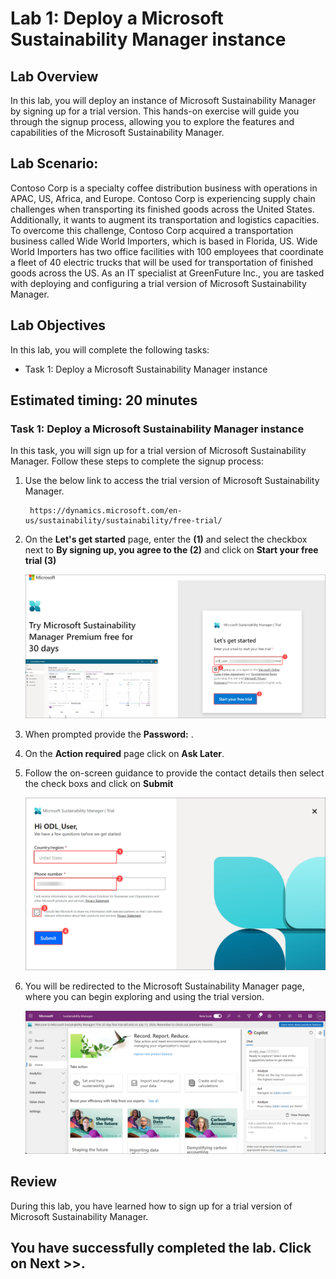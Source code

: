 # Lab 1: Deploy a Microsoft Sustainability Manager instance

## Lab Overview
In this lab, you will deploy an instance of Microsoft Sustainability Manager by signing up for a trial version. This hands-on exercise will guide you through the signup process, allowing you to explore the features and capabilities of the Microsoft Sustainability Manager.

## Lab Scenario:

Contoso Corp is a specialty coffee distribution business with operations in APAC, US, Africa, and Europe. Contoso Corp is experiencing supply chain challenges when transporting its finished goods across the United States. Additionally, it wants to augment its transportation and logistics capacities. To overcome this challenge, Contoso Corp acquired a transportation business called Wide World Importers, which is based in Florida, US. Wide World Importers has two office facilities with 100 employees that coordinate a fleet of 40 electric trucks that will be used for transportation of finished goods across the US. As an IT specialist at GreenFuture Inc., you are tasked with deploying and configuring a trial version of Microsoft Sustainability Manager.

## Lab Objectives
In this lab, you will complete the following tasks:

- Task 1: Deploy a Microsoft Sustainability Manager instance

## Estimated timing: 20 minutes

### Task 1: Deploy a Microsoft Sustainability Manager instance

In this task, you will sign up for a trial version of Microsoft Sustainability Manager. Follow these steps to complete the signup process:
  
1. Use the below link to access the trial version of Microsoft Sustainability Manager.

   ```
    https://dynamics.microsoft.com/en-us/sustainability/sustainability/free-trial/
   ```
1. On the **Let's get started** page, enter the <inject key="AzureAdUserEmail"></inject> **(1)** and select the checkbox next to **By signing up, you agree to the (2)** and click on **Start your free trial (3)**

   ![](../media/lab01-1.png)

1. When prompted provide the **Password:** <inject key="User's Password"></inject>.

1. On the **Action required** page click on **Ask Later**.
   
1. Follow the on-screen guidance to provide the contact details then select the check boxs and click on **Submit**

   ![](../media/lab01-2.png)

1. You will be redirected to the Microsoft Sustainability Manager page, where you can begin exploring and using the trial version.

   ![](../media/lab01-3.png)

## Review 

During this lab, you have learned how to sign up for a trial version of Microsoft Sustainability Manager.

## You have successfully completed the lab. Click on Next >>.

